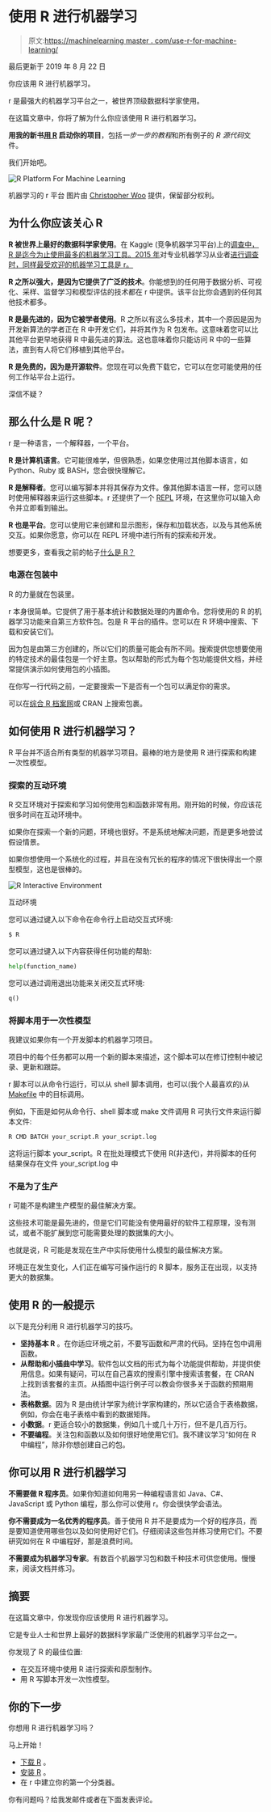 # 使用 R 进行机器学习

> 原文:[https://machinelearning master . com/use-r-for-machine-learning/](https://machinelearningmastery.com/use-r-for-machine-learning/)

最后更新于 2019 年 8 月 22 日

你应该用 R 进行机器学习。

r 是最强大的机器学习平台之一，被世界顶级数据科学家使用。

在这篇文章中，你将了解为什么你应该使用 R 进行机器学习。

**用我的新书[用 R](https://machinelearningmastery.com/machine-learning-with-r/) 启动你的项目**，包括*一步一步的教程*和所有例子的 *R 源代码*文件。

我们开始吧。

![R Platform For Machine Learning](img/bf633280f4d47003d90b25bb856c23e6.png)

机器学习的 r 平台
图片由 [Christopher Woo](https://www.flickr.com/photos/deks/185651630) 提供，保留部分权利。

## 为什么你应该关心 R

**R 被世界上最好的数据科学家使用**。在 Kaggle (竞争机器学习平台)上的[调查中，R 是迄今为止使用最多的机器学习工具。2015 年](http://blog.kaggle.com/2011/11/27/kagglers-favorite-tools/)对专业机器学习从业者[进行调查时，同样最受欢迎的机器学习工具是 r。](http://www.kdnuggets.com/polls/2015/analytics-data-mining-data-science-software-used.html)

**R 之所以强大，是因为它提供了广泛的技术**。你能想到的任何用于数据分析、可视化、采样、监督学习和模型评估的技术都在 r 中提供。该平台比你会遇到的任何其他技术都多。

**R 是最先进的，因为它被学者使用**。R 之所以有这么多技术，其中一个原因是因为开发新算法的学者正在 R 中开发它们，并将其作为 R 包发布。这意味着您可以比其他平台更早地获得 R 中最先进的算法。这也意味着你只能访问 R 中的一些算法，直到有人将它们移植到其他平台。

**R 是免费的，因为是开源软件**。您现在可以免费下载它，它可以在您可能使用的任何工作站平台上运行。

深信不疑？

## 那么什么是 R 呢？

r 是一种语言，一个解释器，一个平台。

**R 是计算机语言**。它可能很难学，但很熟悉，如果您使用过其他脚本语言，如 Python、Ruby 或 BASH，您会很快理解它。

**R 是解释者**。您可以编写脚本并将其保存为文件。像其他脚本语言一样，您可以随时使用解释器来运行这些脚本。r 还提供了一个 [REPL](https://en.wikipedia.org/wiki/Read%E2%80%93eval%E2%80%93print_loop) 环境，在这里你可以输入命令并立即看到输出。

**R 也是平台**。您可以使用它来创建和显示图形，保存和加载状态，以及与其他系统交互。如果你愿意，你可以在 REPL 环境中进行所有的探索和开发。

想要更多，查看我之前的帖子[什么是 R？](https://machinelearningmastery.com/what-is-r/)

### 电源在包装中

R 的力量就在包装里。

r 本身很简单。它提供了用于基本统计和数据处理的内置命令。您将使用的 R 的机器学习功能来自第三方软件包。包是 R 平台的插件。您可以在 R 环境中搜索、下载和安装它们。

因为包是由第三方创建的，所以它们的质量可能会有所不同。搜索提供您想要使用的特定技术的最佳包是一个好主意。包以帮助的形式为每个包功能提供文档，并经常提供演示如何使用包的小插图。

在你写一行代码之前，一定要搜索一下是否有一个包可以满足你的需求。

可以在[综合 R 档案网](https://cran.r-project.org/)或 CRAN 上搜索包裹。

## 如何使用 R 进行机器学习？

R 平台并不适合所有类型的机器学习项目。最棒的地方是使用 R 进行探索和构建一次性模型。

### 探索的互动环境

R 交互环境对于探索和学习如何使用包和函数非常有用。刚开始的时候，你应该花很多时间在互动环境中。

如果你在探索一个新的问题，环境也很好。不是系统地解决问题，而是更多地尝试假设情景。

如果你想使用一个系统化的过程，并且在没有冗长的程序的情况下很快得出一个原型模型，这也是很棒的。

![R Interactive Environment](img/2abf45468ff91eecce5b1b81f25ab7d2.png)

互动环境

您可以通过键入以下命令在命令行上启动交互式环境:

```py
$ R
```

您可以通过键入以下内容获得任何功能的帮助:

```py
help(function_name)
```

您可以通过调用退出功能来关闭交互式环境:

```py
q()
```

### 将脚本用于一次性模型

我建议如果你有一个开发脚本的机器学习项目。

项目中的每个任务都可以用一个新的脚本来描述，这个脚本可以在修订控制中被记录、更新和跟踪。

r 脚本可以从命令行运行，可以从 shell 脚本调用，也可以(我个人最喜欢的)从 [Makefile](https://en.wikipedia.org/wiki/Makefile) 中的目标调用。

例如，下面是如何从命令行、shell 脚本或 make 文件调用 R 可执行文件来运行脚本文件:

```py
R CMD BATCH your_script.R your_script.log
```

这将运行脚本 your_script。R 在批处理模式下使用 R(非迭代)，并将脚本的任何结果保存在文件 your_script.log 中

### 不是为了生产

r 可能不是构建生产模型的最佳解决方案。

这些技术可能是最先进的，但是它们可能没有使用最好的软件工程原理，没有测试，或者不能扩展到您可能需要处理的数据集的大小。

也就是说，R 可能是发现在生产中实际使用什么模型的最佳解决方案。

环境正在发生变化，人们正在编写可操作运行的 R 脚本，服务正在出现，以支持更大的数据集。

## 使用 R 的一般提示

以下是充分利用 R 进行机器学习的技巧。

*   **坚持基本 R** 。在你适应环境之前，不要写函数和严肃的代码。坚持在包中调用函数。
*   **从帮助和小插曲中学习**。软件包以文档的形式为每个功能提供帮助，并提供使用信息。如果有疑问，可以在自己喜欢的搜索引擎中搜索该套餐，在 CRAN 上找到该套餐的主页。从插图中运行例子可以教会你很多关于函数的预期用法。
*   **表格数据**。因为 R 是由统计学家为统计学家构建的，所以它适合于表格数据，例如，你会在电子表格中看到的数据矩阵。
*   **小数据**。r 更适合较小的数据集，例如几十或几十万行，但不是几百万行。
*   **不要编程**。关注包和函数以及如何很好地使用它们。我不建议学习“如何在 R 中编程”，除非你想创建自己的包。

## 你可以用 R 进行机器学习

**不需要做 R 程序员**。如果你知道如何用另一种编程语言如 Java、C#、JavaScript 或 Python 编程，那么你可以使用 r。你会很快学会语法。

**你不需要成为一名优秀的程序员**。善于使用 R 并不是要成为一个好的程序员，而是要知道使用哪些包以及如何使用好它们。仔细阅读这些包并练习使用它们。不要研究如何在 R 中编程好，那是浪费时间。

**不需要成为机器学习专家**。有数百个机器学习包和数千种技术可供您使用。慢慢来，阅读文档并练习。

## 摘要

在这篇文章中，你发现你应该使用 R 进行机器学习。

它是专业人士和世界上最好的数据科学家最广泛使用的机器学习平台之一。

你发现了 R 的最佳位置:

*   在交互环境中使用 R 进行探索和原型制作。
*   用 R 写脚本开发一次性模型。

## 你的下一步

你想用 R 进行机器学习吗？

马上开始！

*   [下载 R](https://www.r-project.org/) 。
*   [安装 R](https://cran.r-project.org/doc/manuals/r-release/R-admin.html) 。
*   在 r 中建立你的第一个分类器。

你有问题吗？给我发邮件或者在下面发表评论。